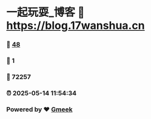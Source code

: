 # 一起玩耍_博客 :link: https://blog.17wanshua.cn 
### :page_facing_up: [48](https://blog.17wanshua.cn/tag.html) 
### :speech_balloon: 1 
### :hibiscus: 72257 
### :alarm_clock: 2025-05-14 11:54:34 
### Powered by :heart: [Gmeek](https://github.com/Meekdai/Gmeek)
